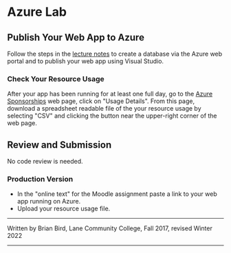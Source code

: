 # Azure Lab

## Publish Your Web App to Azure

Follow the steps in the [lecture notes](http://lcc-cit.github.io/CS296N-CourseMaterials/LectureNotes/CS296N-LN-WK0XDX-PublishingToAzure.html) to create a database via the Azure web portal and to publish your web app using Visual Studio.

### Check Your Resource Usage

After your app has been running for at least one full day, go to the [Azure Sponsorships](https://www.microsoftazuresponsorships.com/) web page, click on "Usage Details". From this page, download a spreadsheet readable file of the your resource usage by selecting "CSV" and clicking the button near the upper-right corner of the web page. 

## Review and Submission

No code review is needed.

### Production Version

- In the "online text" for the Moodle assignment paste a link to your web app running on Azure.
- Upload your resource usage file.



------

Written by Brian Bird, Lane Community College, Fall 2017, revised Winter 2022

------


